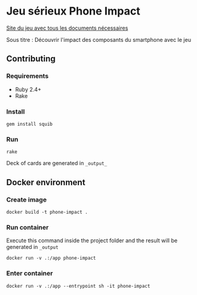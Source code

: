 # Jeu sérieux Phone Impact

[Site du jeu avec tous les documents nécessaires](https://learninglab.gitlabpages.inria.fr/serious-game/smartphone/index.html)

Sous titre : Découvrir l'impact des composants du smartphone avec le jeu



## Contributing

### Requirements

- Ruby 2.4+
- Rake

### Install

`gem install squib`

### Run

`rake`

Deck of cards are generated in `_output_`

## Docker environment

### Create image
```shell
docker build -t phone-impact .
```

### Run container
Execute this command inside the project folder and the result will be generated in `_output`
```shell
docker run -v .:/app phone-impact
```

### Enter container
```shell
docker run -v .:/app --entrypoint sh -it phone-impact  
```



[//]: # (## Generating cards)

[//]: # (By default the cards you generate aren't added to the git repository, to add your cards please move the content of the _output file inside the pdf file by executing this command:)

[//]: # (```shell)

[//]: # (mv _output/*.pdf pdf/)

[//]: # (```)

